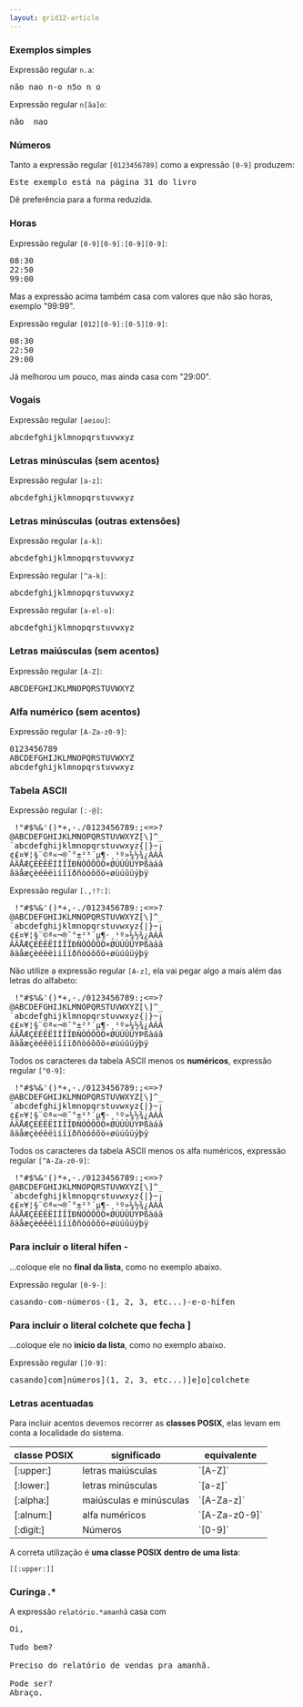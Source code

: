 ```yaml
---
layout: grid12-article
---
```



### Exemplos simples

Expressão regular `n.a`:

<pre>
<span class="regex">não</span> <span class="regex">nao</span> <span class="regex">n-o</span> <span class="regex">n5o</span> <span class="regex">n o</span> 
</pre>


Expressão regular `n[ãa]o`:

<pre>
<span class="regex">não </span> <span class="regex">nao</span>
</pre>



### Números

Tanto a expressão regular `[0123456789]` como a expressão `[0-9]` produzem:

<pre>Este exemplo está na página <span class="regex">31</span> do livro</pre>

Dê preferência para a forma reduzida.



### Horas

Expressão regular `[0-9][0-9]:[0-9][0-9]`:

<pre>
<span class="regex">08:30</span>
<span class="regex">22:50</span>
<span class="regex">99:00</span>
</pre>

Mas a expressão acima também casa com valores que não são horas, exemplo "99:99".

Expressão regular `[012][0-9]:[0-5][0-9]`:

<pre>
<span class="regex">08:30</span>
<span class="regex">22:50</span>
<span class="regex">29:00</span>
</pre>

Já melhorou um pouco, mas ainda casa com "29:00".
 


### Vogais

Expressão regular `[aeiou]`:

<pre>
<span class="regex">a</span>bcd<span class="regex">e</span>fgh<span class="regex">i</span>jklmn<span class="regex">o</span>pqrst<span class="regex">u</span>vwxyz
</pre>



### Letras minúsculas (sem acentos)

Expressão regular `[a-z]`:

<pre>
<span class="regex">abcdefghijklmnopqrstuvwxyz</span>
</pre>



### Letras minúsculas (outras extensões)

Expressão regular `[a-k]`:

<pre>
<span class="regex">abcdefghijk</span>lmnopqrstuvwxyz
</pre>

Expressão regular `[^a-k]`:

<pre>
abcdefghijk<span class="regex">lmnopqrstuvwxyz</span>
</pre>

Expressão regular `[a-el-o]`:

<pre>
<span class="regex">abcde</span>fghijk<span class="regex">lmno</span>pqrstuvwxyz
</pre>


### Letras maiúsculas (sem acentos)

Expressão regular `[A-Z]`:

<pre>
<span class="regex">ABCDEFGHIJKLMNOPQRSTUVWXYZ</span>
</pre>



### Alfa numérico (sem acentos)

Expressão regular `[A-Za-z0-9]`:

<pre>
<span class="regex">0123456789
ABCDEFGHIJKLMNOPQRSTUVWXYZ
abcdefghijklmnopqrstuvwxyz</span>
</pre>



### Tabela ASCII


Expressão regular `[:-@]`:

<pre>
 !"#$%&'()*+,-./0123456789<span class="regex">:;<=>?
@</span>ABCDEFGHIJKLMNOPQRSTUVWXYZ[\]^_
`abcdefghijklmnopqrstuvwxyz{|}~¡
¢£¤¥¦§¨©ª«¬®¯°±²³´µ¶·¸¹º»¼½¾¿ÀÁÂ
ÃÄÅÆÇÈÉÊËÌÍÎÏÐÑÒÓÔÕÖ×ØÙÚÛÜÝÞßàáâ
ãäåæçèéêëìíîïðñòóôõö÷øùúûüýþÿ
</pre>

Expressão regular `[.,!?:]`:

<pre>
 <span class="regex">!</span>"#$%&'()*+<span class="regex">,</span>-<span class="regex">.</span>/0123456789<span class="regex">:</span>;<=><span class="regex">?</span>
@ABCDEFGHIJKLMNOPQRSTUVWXYZ[\]^_
`abcdefghijklmnopqrstuvwxyz{|}~¡
¢£¤¥¦§¨©ª«¬®¯°±²³´µ¶·¸¹º»¼½¾¿ÀÁÂ
ÃÄÅÆÇÈÉÊËÌÍÎÏÐÑÒÓÔÕÖ×ØÙÚÛÜÝÞßàáâ
ãäåæçèéêëìíîïðñòóôõö÷øùúûüýþÿ
</pre>


Não utilize a expressão regular `[A-z]`, ela vai pegar algo a mais além das letras do alfabeto:

<pre>
 !"#$%&'()*+,-./0123456789:;<=>?
@<span class="regex">ABCDEFGHIJKLMNOPQRSTUVWXYZ[\]^_
`abcdefghijklmnopqrstuvwxyz</span>{|}~¡
¢£¤¥¦§¨©ª«¬®¯°±²³´µ¶·¸¹º»¼½¾¿ÀÁÂ
ÃÄÅÆÇÈÉÊËÌÍÎÏÐÑÒÓÔÕÖ×ØÙÚÛÜÝÞßàáâ
ãäåæçèéêëìíîïðñòóôõö÷øùúûüýþÿ
</pre>


Todos os caracteres da tabela ASCII menos os __numéricos__, expressão regular `[^0-9]`:

<pre>
<span class="regex"> !"#$%&'()*+,-./</span>0123456789<span class="regex">:;<=>?
@ABCDEFGHIJKLMNOPQRSTUVWXYZ[\]^_
`abcdefghijklmnopqrstuvwxyz{|}~¡
¢£¤¥¦§¨©ª«¬®¯°±²³´µ¶·¸¹º»¼½¾¿ÀÁÂ
ÃÄÅÆÇÈÉÊËÌÍÎÏÐÑÒÓÔÕÖ×ØÙÚÛÜÝÞßàáâ
ãäåæçèéêëìíîïðñòóôõö÷øùúûüýþÿ</span>
</pre>

Todos os caracteres da tabela ASCII menos os alfa numéricos, expressão regular `[^A-Za-z0-9]`:

<pre>
<span class="regex"> !"#$%&'()*+,-./</span>0123456789<span class="regex">:;<=>?
@</span>ABCDEFGHIJKLMNOPQRSTUVWXYZ<span class="regex">[\]^_
`</span>abcdefghijklmnopqrstuvwxyz<span class="regex">{|}~¡
¢£¤¥¦§¨©ª«¬®¯°±²³´µ¶·¸¹º»¼½¾¿ÀÁÂ
ÃÄÅÆÇÈÉÊËÌÍÎÏÐÑÒÓÔÕÖ×ØÙÚÛÜÝÞßàáâ
ãäåæçèéêëìíîïðñòóôõö÷øùúûüýþÿ</span>
</pre>


### Para incluir o literal hífen -

...coloque ele no __final da lista__, como no exemplo abaixo.

Expressão regular `[0-9-]`:


<pre>
casando<span class="regex">-</span>com<span class="regex">-</span>números<span class="regex">-</span>(<span class="regex">1</span>, <span class="regex">2</span>, <span class="regex">3</span>, etc...)<span class="regex">-</span>e<span class="regex">-</span>o<span class="regex">-</span>hífen
</pre>

### Para incluir o literal colchete que fecha ]

...coloque ele no __início da lista__, como no exemplo abaixo.

Expressão regular `[]0-9]`:


<pre>
casando<span class="regex">]</span>com<span class="regex">]</span>números<span class="regex">]</span>(<span class="regex">1</span>, <span class="regex">2</span>, <span class="regex">3</span>, etc...)<span class="regex">]</span>e<span class="regex">]</span>o<span class="regex">]</span>colchete
</pre>



### Letras acentuadas

Para incluir acentos devemos recorrer as __classes POSIX__, elas levam em conta a localidade do sistema.

<table>
    <thead>
        <tr>
            <th>classe POSIX</th>
            <th>significado</th>
            <th>equivalente</th>
        </tr>
    </thead>
    <tbody>
        <tr>
            <td>[:upper:]</td>
            <td>letras maiúsculas</td>
            <td>`[A-Z]`</td>
        </tr>
        <tr>
            <td>[:lower:]</td>
            <td>letras minúsculas</td>
            <td>`[a-z]`</td>
        </tr>
        <tr>
            <td>[:alpha:]</td>
            <td>maiúsculas e minúsculas</td>
            <td>`[A-Za-z]`</td>
        </tr>
        <tr>
            <td>[:alnum:]</td>
            <td>alfa numéricos</td>
            <td>`[A-Za-z0-9]`</td>
        </tr>
        <tr>
            <td>[:digit:]</td>
            <td>Números</td>
            <td>`[0-9]`</td>
        </tr>
    </tbody>
</table>

A correta utilização é __uma classe POSIX dentro de uma lista__:

    [[:upper:]]



### Curinga .*

A expressão `relatório.*amanhã` casa com

<pre>
Oi,

Tudo bem?

Preciso do <span class="regex">relatório de vendas pra amanhã</span>.

Pode ser?
Abraço.
</pre>